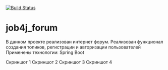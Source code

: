[![Build Status](https://app.travis-ci.com/Azamat-Sult/job4j_forum.svg?branch=main)](https://app.travis-ci.com/Azamat-Sult/job4j_forum)
# job4j_forum

В данном проекте реализован интернет форум.
Реализован функционал создания топиков, регистрации и авторизации пользователей
Применены технологии: Spring Boot

Скриншот 1
Скриншот 2
Скриншот 3
Скриншот 4